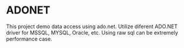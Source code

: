 # ADONET
This project demo data access using ado.net. Utilize diferent ADO.NET driver for MSSQL, MYSQL, Oracle, etc. Using raw sql can be extremely performance case.
